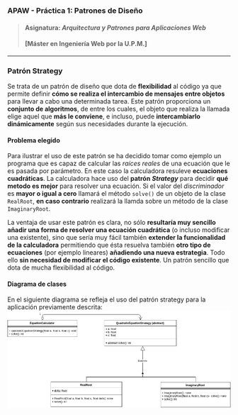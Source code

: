 ### APAW - Práctica 1: Patrones de Diseño
> #### Asignatura: *Arquitectura y Patrones para Aplicaciones Web*
> #### [Máster en Ingeniería Web por la U.P.M.]
---

### Patrón Strategy

Se trata de un patrón de diseño que dota de **flexibilidad** al código ya que permite definir **cómo se realiza el intercambio de mensajes entre objetos** para llevar a cabo una determinada tarea. Este patrón proporciona un **conjunto de algoritmos**, de entre los cuales, el objeto que realiza la llamada elige aquel que **más le conviene**, e incluso, puede **intercambiarlo dinámicamente** según sus necesidades durante la ejecución.

#### Problema elegido

Para ilustrar el uso de este patrón se ha decidido tomar como ejemplo un programa que es capaz de calcular las *raíces reales* de una ecuación que le es pasada por parámetro. En este caso la calculadora resuleve **ecuaciones cuadráticas**. La calculadora hace uso del **patrón** ***Strategy*** para decidir **qué metodo es mejor** para resolver una ecuación. Si el valor del *discriminador* es **mayor o igual a cero** llamará el método ```solve()``` de un objeto de la clase ```RealRoot```, **en caso contrario** realizará la llamda sobre un método de la clase ```ImaginaryRoot```.

La ventaja de usar este patrón es clara, no sólo **resultaría muy sencillo añadir una forma de resolver una ecuación cuadrática** (o incluso modificar una existente), sino que sería muy fácil también **extender la funcionalidad de la calculadora** permitiendo que ésta resuelva también **otro tipo de ecuaciones** (por ejemplo lineares) **añadiendo una nueva estrategia**. Todo ello **sin necesidad de modificar el código existente**. Un patrón sencillo que dota de mucha flexibilidad al código.

#### Diagrama de clases

En el siguiente diagrama se refleja el uso del patrón strategy para la aplicación previamente descrita:
![Class diagram for Strategy Pattern](https://github.com/MiguelArber/APAW.ECP1.MiguelArber/blob/develop/docs/Strategy.png)
